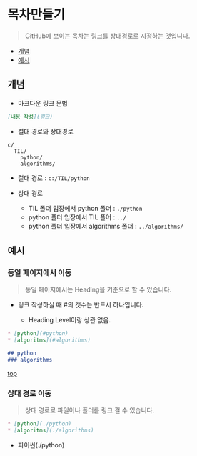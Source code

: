 # 목차만들기

> GitHub에 보이는 목차는 링크를 상대경로로 지정하는 것입니다.

* [개념](#개념)
* [예시](#예시)

## 개념

* 마크다운 링크 문법

```markdown
[내용 작성](링크)
```

* 절대 경로와 상대경로

```
c/
  TIL/
    python/
    algorithms/
```

- 절대 경로 : `c:/TIL/python`
- 상대 경로 
  
  - TIL 폴더 입장에서 python 폴더 : `./python`
  - python 폴더 입장에서 TIL 폴어 : `../`
  - python 폴더 입장에서 algorithms 폴더 : `../algorithms/`

## 예시

### 동일 페이지에서 이동

> 동일 페이지에서는 Heading을 기준으로 할 수 있습니다.

* 링크 작성하실 때 #의 갯수는 반드시 하나입니다. 

  * Heading Level이랑 상관 없음.

```markdown
* [python](#python)
* [algoritms](#algorithms)

## python
### algorithms
```

[top](#목차만들기)

### 상대 경로 이동 

> 상대 경로로 파일이나 폴더를 링크 걸 수 있습니다.

```markdown
* [python](./python)
* [algoritms](./algorithms)
```

* 파이썬(./python)
